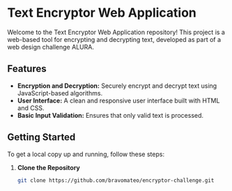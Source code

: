 # Text Encryptor Web Application

Welcome to the Text Encryptor Web Application repository! This project is a web-based tool for encrypting and decrypting text, developed as part of a web design challenge ALURA.

## Features

- **Encryption and Decryption:** Securely encrypt and decrypt text using JavaScript-based algorithms.
- **User Interface:** A clean and responsive user interface built with HTML and CSS.
- **Basic Input Validation:** Ensures that only valid text is processed.

## Getting Started

To get a local copy up and running, follow these steps:

1. **Clone the Repository**

   ```bash
   git clone https://github.com/bravomateo/encryptor-challenge.git
